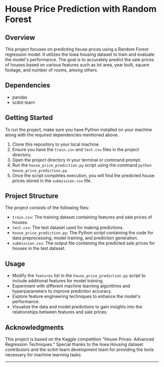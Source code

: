 # House Price Prediction with Random Forest

## Overview

This project focuses on predicting house prices using a Random Forest regression model. It utilizes the Iowa housing dataset to train and evaluate the model's performance. The goal is to accurately predict the sale prices of houses based on various features such as lot area, year built, square footage, and number of rooms, among others.

## Dependencies

- pandas
- scikit-learn

## Getting Started

To run the project, make sure you have Python installed on your machine along with the required dependencies mentioned above.

1. Clone this repository to your local machine.
2. Ensure you have the `train.csv` and `test.csv` files in the project directory.
3. Open the project directory in your terminal or command prompt.
4. Run the `house_price_prediction.py` script using the command `python house_price_prediction.py`.
5. Once the script completes execution, you will find the predicted house prices stored in the `submission.csv` file.

## Project Structure

The project consists of the following files:

- `train.csv`: The training dataset containing features and sale prices of houses.
- `test.csv`: The test dataset used for making predictions.
- `house_price_prediction.py`: The Python script containing the code for data preprocessing, model training, and prediction generation.
- `submission.csv`: The output file containing the predicted sale prices for houses in the test dataset.

## Usage

- Modify the `features` list in the `house_price_prediction.py` script to include additional features for model training.
- Experiment with different machine learning algorithms and hyperparameters to improve prediction accuracy.
- Explore feature engineering techniques to enhance the model's performance.
- Visualize the data and model predictions to gain insights into the relationships between features and sale prices.

## Acknowledgments

This project is based on the Kaggle competition "House Prices: Advanced Regression Techniques." Special thanks to the Iowa Housing dataset contributors and the scikit-learn development team for providing the tools necessary for machine learning tasks.
<hr>